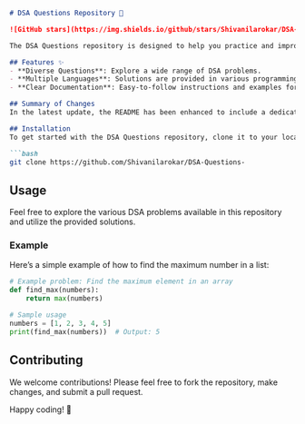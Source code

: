 ```markdown
# DSA Questions Repository 🤖

![GitHub stars](https://img.shields.io/github/stars/Shivanilarokar/DSA-Questions-.svg?style=social) ![GitHub forks](https://img.shields.io/github/forks/Shivanilarokar/DSA-Questions-.svg?style=social)

The DSA Questions repository is designed to help you practice and improve your coding skills through a comprehensive collection of Data Structures and Algorithms (DSA) problems.

## Features ✨
- **Diverse Questions**: Explore a wide range of DSA problems.
- **Multiple Languages**: Solutions are provided in various programming languages.
- **Clear Documentation**: Easy-to-follow instructions and examples for each problem.

## Summary of Changes
In the latest update, the README has been enhanced to include a dedicated **Features** section, highlighting the core advantages of the repository. Minor formatting adjustments were also made for improved readability.

## Installation
To get started with the DSA Questions repository, clone it to your local machine:

```bash
git clone https://github.com/Shivanilarokar/DSA-Questions-
```

## Usage
Feel free to explore the various DSA problems available in this repository and utilize the provided solutions.

### Example
Here’s a simple example of how to find the maximum number in a list:

```python
# Example problem: Find the maximum element in an array
def find_max(numbers):
    return max(numbers)

# Sample usage
numbers = [1, 2, 3, 4, 5]
print(find_max(numbers))  # Output: 5
```

## Contributing
We welcome contributions! Please feel free to fork the repository, make changes, and submit a pull request.

Happy coding! 🚀
```